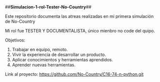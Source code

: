 ##__Simulacion-1-rol-Tester-No-Country__##

Este repositorio documenta las atreas realizadas en mi primera simulación de No-Country

Mi rol fue TESTER Y DOCUMENTALISTA, único mienbro no code del quipo.

Objetivos:
  1) Trabajar en equipo, remoto.
  2) Vivir la experiencia de desarrollar un producto.
  3) Aplicar conocimientos y herramientas aprendidos.
  4) Aprender nuevas herramientas.

Link al proyecto: https://github.com/No-Country/C16-74-n-python.git
